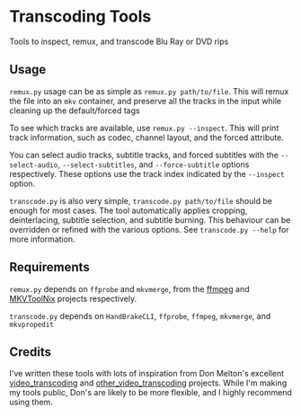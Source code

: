 # Transcoding Tools

Tools to inspect, remux, and transcode Blu Ray or DVD rips

## Usage

`remux.py` usage can be as simple as `remux.py path/to/file`. This will remux the file into an `mkv` container, and preserve all the tracks in the input while cleaning up the default/forced tags

To see which tracks are available, use `remux.py --inspect`. This will print track information, such as codec, channel layout, and the forced attribute.

You can select audio tracks, subtitle tracks, and forced subtitles with the `--select-audio`, `--select-subtitles`, and `--force-subtitle` options respectively. These options use the track index indicated by the `--inspect` option.

`transcode.py` is also very simple, `transcode.py path/to/file` should be enough for most cases. The tool automatically applies cropping, deinterlacing, subtitle selection, and subtitle burning. This behaviour can be overridden or refined with the various options. See `transcode.py --help` for more information.

## Requirements

`remux.py` depends on `ffprobe` and `mkvmerge`, from the [ffmpeg](https://ffmpeg.org/) and [MKVToolNix](https://mkvtoolnix.download/) projects respectively.

`transcode.py` depends on `HandBrakeCLI`, `ffprobe`, `ffmpeg`, `mkvmerge`, and `mkvpropedit`

## Credits

I've written these tools with lots of inspiration from Don Melton's excellent [video_transcoding](https://github.com/donmelton/video_transcoding) and [other_video_transcoding](https://github.com/donmelton/other_video_transcoding) projects. While I'm making my tools public, Don's are likely to be more flexible, and I highly recommend using them.